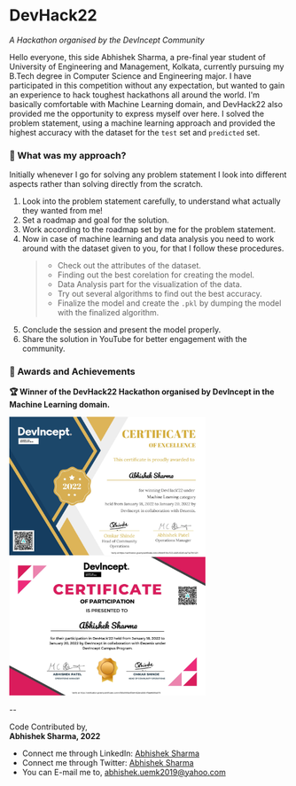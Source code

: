 # DevHack22
_A Hackathon organised by the DevIncept Community_

Hello everyone, this side Abhishek Sharma, a pre-final year student of University of Engineering and Management, Kolkata, currently pursuing my B.Tech degree in Computer Science and Engineering major. I have participated in this competition without any expectation, but wanted to gain an experience to hack toughest hackathons all around the world. I'm basically comfortable with Machine Learning domain, and DevHack22 also provided me the opportunity to express myself over here. I solved the problem statement, using a machine learning approach and provided the highest accuracy with the dataset for the `test` set and `predicted` set. 

### 🔴 What was my approach?
Initially whenever I go for solving any problem statement I look into different aspects rather than solving directly from the scratch.
1. Look into the problem statement carefully, to understand what actually they wanted from me!
2. Set a roadmap and goal for the solution.
3. Work according to the roadmap set by me for the problem statement.
4. Now in case  of machine learning and data analysis you need to work around with the dataset given to you, for that I follow these procedures.
    >- Check out the attributes of the dataset.
    >- Finding out the best corelation for creating the model.
    >- Data Analysis part for the visualization of the data.
    >- Try out several algorithms to find out the best accuracy.
    >- Finalize the model and create the `.pkl` by dumping the model with the finalized algorithm.
5. Conclude the session and present the model properly.
6. Share the solution in YouTube for better engagement with the community.

### 🔴 Awards and Achievements
**🏆 Winner of the DevHack22 Hackathon organised by DevIncept in the Machine Learning domain.**

<img src = "https://github.com/abhisheks008/DevHack22/blob/main/Certificates/certificate.png" height="250px"> &nbsp; <img src = "https://github.com/abhisheks008/DevHack22/blob/main/Certificates/certificate (1).png" height="250px">


--

Code Contributed by,</br>
**Abhishek Sharma, 2022**
- Connect me through LinkedIn: [Abhishek Sharma](https://www.linkedin.com/in/abhishek-sharma-aa06a9183/)
- Connect me through Twitter: [Abhishek Sharma](https://twitter.com/Abhishe08346491)
- You can E-mail me to, abhishek.uemk2019@yahoo.com

